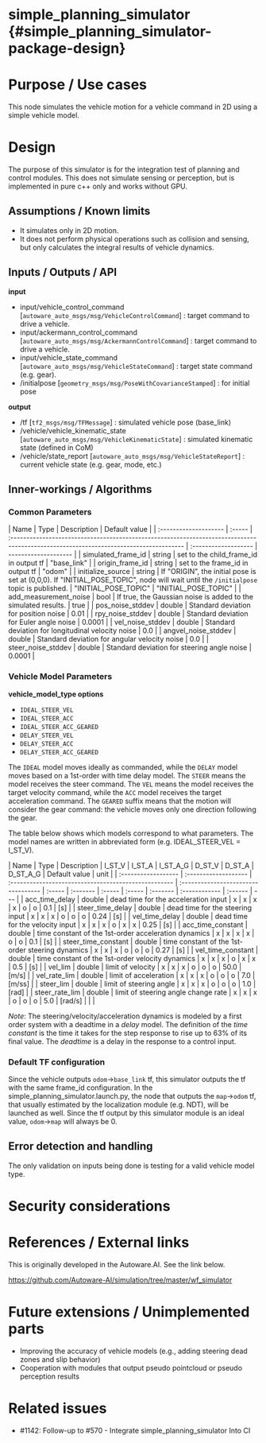 # simple_planning_simulator {#simple_planning_simulator-package-design}

# Purpose / Use cases

This node simulates the vehicle motion for a vehicle command in 2D using a simple vehicle model.

# Design

The purpose of this simulator is for the integration test of planning and control modules. This does not simulate sensing or perception, but is implemented in pure c++ only and works without GPU.

## Assumptions / Known limits

- It simulates only in 2D motion.
- It does not perform physical operations such as collision and sensing, but only calculates the integral results of vehicle dynamics.

## Inputs / Outputs / API

**input**

- input/vehicle_control_command [`autoware_auto_msgs/msg/VehicleControlCommand`] : target command to drive a vehicle.
- input/ackermann_control_command [`autoware_auto_msgs/msg/AckermannControlCommand`] : target command to drive a vehicle.
- input/vehicle_state_command [`autoware_auto_msgs/msg/VehicleStateCommand`] : target state command (e.g. gear).
- /initialpose [`geometry_msgs/msg/PoseWithCovarianceStamped`] : for initial pose

**output**

- /tf [`tf2_msgs/msg/TFMessage`] : simulated vehicle pose (base_link)
- /vehicle/vehicle_kinematic_state [`autoware_auto_msgs/msg/VehicleKinematicState`] : simulated kinematic state (defined in CoM)
- /vehicle/state_report [`autoware_auto_msgs/msg/VehicleStateReport`] : current vehicle state (e.g. gear, mode, etc.)

## Inner-workings / Algorithms

### Common Parameters

| Name                  | Type   | Description                                                                                                                           | Default value        |
| :-------------------- | :----- | :------------------------------------------------------------------------------------------------------------------------------------ | :------------------- | -------------------- |
| simulated_frame_id    | string | set to the child_frame_id in output tf                                                                                                | "base_link"          |
| origin_frame_id       | string | set to the frame_id in output tf                                                                                                      | "odom"               |
| initialize_source     | string | If "ORIGIN", the initial pose is set at (0,0,0). If "INITIAL_POSE_TOPIC", node will wait until the `/initialpose` topic is published. | "INITIAL_POSE_TOPIC" | "INITIAL_POSE_TOPIC" |
| add_measurement_noise | bool   | If true, the Gaussian noise is added to the simulated results.                                                                        | true                 |
| pos_noise_stddev      | double | Standard deviation for position noise                                                                                                 | 0.01                 |
| rpy_noise_stddev      | double | Standard deviation for Euler angle noise                                                                                              | 0.0001               |
| vel_noise_stddev      | double | Standard deviation for longitudinal velocity noise                                                                                    | 0.0                  |
| angvel_noise_stddev   | double | Standard deviation for angular velocity noise                                                                                         | 0.0                  |
| steer_noise_stddev    | double | Standard deviation for steering angle noise                                                                                           | 0.0001               |

### Vehicle Model Parameters

**vehicle_model_type options**

- `IDEAL_STEER_VEL`
- `IDEAL_STEER_ACC`
- `IDEAL_STEER_ACC_GEARED`
- `DELAY_STEER_VEL`
- `DELAY_STEER_ACC`
- `DELAY_STEER_ACC_GEARED`

The `IDEAL` model moves ideally as commanded, while the `DELAY` model moves based on a 1st-order with time delay model. The `STEER` means the model receives the steer command. The `VEL` means the model receives the target velocity command, while the `ACC` model receives the target acceleration command. The `GEARED` suffix means that the motion will consider the gear command: the vehicle moves only one direction following the gear.

The table below shows which models correspond to what parameters. The model names are written in abbreviated form (e.g. IDEAL_STEER_VEL = I_ST_V).

| Name                | Type                 | Description                                          | I_ST_V                              | I_ST_A | I_ST_A_G | D_ST_V | D_ST_A | D_ST_A_G | Default value | unit    |
| :------------------ | :------------------- | :--------------------------------------------------- | :---------------------------------- | :----- | :------- | :----- | :----- | :------- | :------------ | :------ | --- |
| acc_time_delay      | double               | dead time for the acceleration input                 | x                                   | x      | x        | x      | o      | o        | 0.1           | [s]     |
| steer_time_delay    | double               | dead time for the steering input                     | x                                   | x      | x        | o      | o      | o        | 0.24          | [s]     |
| vel_time_delay      | double               | dead time for the velocity input                     | x                                   | x      | x        | o      | x      | x        | 0.25          | [s]     |
| acc_time_constant   | double               | time constant of the 1st-order acceleration dynamics | x                                   | x      | x        | x      | o      | o        | 0.1           | [s]     |
| steer_time_constant | double               | time constant of the 1st-order steering dynamics     | x                                   | x      | x        | o      | o      | o        | 0.27          | [s]     |
| vel_time_constant   | double               | time constant of the 1st-order velocity dynamics     | x                                   | x      | x        | o      | x      | x        | 0.5           | [s]     |
| vel_lim             | double               | limit of velocity                                    | x                                   | x      | x        | o      | o      | o        | 50.0          | [m/s]   |
| vel_rate_lim        | double               | limit of acceleration                                | x                                   | x      | x        | o      | o      | o        | 7.0           | [m/ss]  |
| steer_lim           | double               | limit of steering angle                              | x                                   | x      | x        | o      | o      | o        | 1.0           | [rad]   |
| steer_rate_lim      | double               | limit of steering angle change rate                  | x                                   | x      | x        | o      | o      | o        | 5.0           | [rad/s] |
| <!--                | deadzone_delta_steer | double                                               | dead zone for the steering dynamics | x      | x        | x      | o      | o        | 0.0           | [rad]   | --> |

_Note_: The steering/velocity/acceleration dynamics is modeled by a first order system with a deadtime in a _delay_ model. The definition of the _time constant_ is the time it takes for the step response to rise up to 63% of its final value. The _deadtime_ is a delay in the response to a control input.

### Default TF configuration

Since the vehicle outputs `odom`->`base_link` tf, this simulator outputs the tf with the same frame_id configuration.
In the simple_planning_simulator.launch.py, the node that outputs the `map`->`odom` tf, that usually estimated by the localization module (e.g. NDT), will be launched as well. Since the tf output by this simulator module is an ideal value, `odom`->`map` will always be 0.

## Error detection and handling

The only validation on inputs being done is testing for a valid vehicle model type.

# Security considerations

<!-- Required -->
<!-- Things to consider:
- Spoofing (How do you check for and handle fake input?)
- Tampering (How do you check for and handle tampered input?)
- Repudiation (How are you affected by the actions of external actors?).
- Information Disclosure (Can data leak?).
- Denial of Service (How do you handle spamming?).
- Elevation of Privilege (Do you need to change permission levels during execution?) -->

# References / External links

This is originally developed in the Autoware.AI. See the link below.

<https://github.com/Autoware-AI/simulation/tree/master/wf_simulator>

# Future extensions / Unimplemented parts

- Improving the accuracy of vehicle models (e.g., adding steering dead zones and slip behavior)
- Cooperation with modules that output pseudo pointcloud or pseudo perception results

# Related issues

- #1142: Follow-up to #570 - Integrate simple_planning_simulator Into CI
